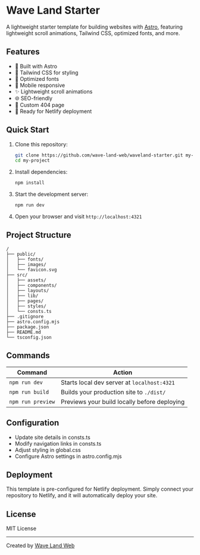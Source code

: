 # Wave Land Starter

A lightweight starter template for building websites with [Astro](https://astro.build), featuring lightweight scroll animations, Tailwind CSS, optimized fonts, and more.

## Features

- 🚀 Built with Astro
- 💨 Tailwind CSS for styling
- 🎨 Optimized fonts
- 📱 Mobile responsive
- ✨ Lightweight scroll animations
- 🌐 SEO-friendly
- 🫥 Custom 404 page
- 🚀 Ready for Netlify deployment

## Quick Start

1. Clone this repository:

   ```bash
   git clone https://github.com/wave-land-web/waveland-starter.git my-project
   cd my-project
   ```

2. Install dependencies:

   ```bash
   npm install
   ```

3. Start the development server:

   ```bash
   npm run dev
   ```

4. Open your browser and visit `http://localhost:4321`

## Project Structure

```text
/
├── public/
│   ├── fonts/
│   ├── images/
│   └── favicon.svg
├── src/
│   ├── assets/
│   ├── components/
│   ├── layouts/
│   ├── lib/
│   ├── pages/
│   ├── styles/
│   └── consts.ts
├── .gitignore
├── astro.config.mjs
├── package.json
├── README.md
└── tsconfig.json
```

## Commands

| Command           | Action                                       |
| ----------------- | -------------------------------------------- |
| `npm run dev`     | Starts local dev server at `localhost:4321`  |
| `npm run build`   | Builds your production site to `./dist/`     |
| `npm run preview` | Previews your build locally before deploying |

## Configuration

- Update site details in consts.ts
- Modify navigation links in consts.ts
- Adjust styling in global.css
- Configure Astro settings in astro.config.mjs

## Deployment

This template is pre-configured for Netlify deployment. Simply connect your repository to Netlify, and it will automatically deploy your site.

## License

MIT License

---

Created by
[Wave Land Web](https://wavelandweb.com)
